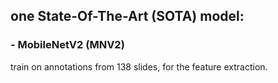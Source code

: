 ## one State-Of-The-Art (SOTA) model:
### - MobileNetV2 (MNV2)
train on annotations from 138 slides, for the feature extraction.
